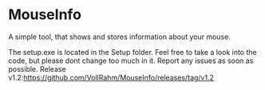 # MouseInfo

A simple tool, that shows and stores information about your mouse.

The setup.exe is located in the Setup folder.
Feel free to take a look into the code, but please dont change too much in it.
Report any issues as soon as possible.
Release v1.2:https://github.com/VollRahm/MouseInfo/releases/tag/v1.2
